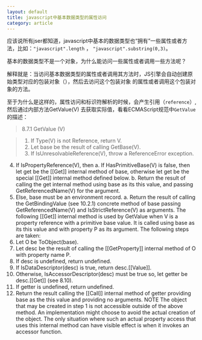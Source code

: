 ```yaml
---
layout: default
title: javascript中基本数据类型的属性访问
category: article
---
```


应该说所有jser都知道，javascript中基本的数据类型也“拥有”一些属性或者方法，比如：`"javascript".length` ，
`"javascript".substring(0,3)`。

基本的数据类型不是一个对象，为什么能访问一些属性或者调用一些方法呢？

解释就是：当访问基本数据类型的属性或者调用其方法时，JS引擎会自动创建原始类型对应的包装对象（），然后去访问这个包装对象
的属性或者调用这个包装对象的方法。

至于为什么是这样的，属性访问和标识符解析的时候，会产生引用（`reference`）,然后通过内部方法GetValue(V)
去获取实际值，看看ECMAScript规范中`GetValue`的描述：

>8.7.1 GetValue (V)

>1. If Type(V) is not Reference, return V.
>2. Let base be the result of calling GetBase(V).
>3. If IsUnresolvableReference(V), throw a ReferenceError exception.
4. If IsPropertyReference(V), then
a. If HasPrimitiveBase(V) is false, then let get be the [[Get]] internal method of base, otherwise let get be the special [[Get]] internal method defined below.
b. Return the result of calling the get internal method using base as its this value, and passing GetReferencedName(V) for the argument.
5. Else, base must be an environment record.
a. Return the result of calling the GetBindingValue (see 10.2.1) concrete method of base passing GetReferencedName(V) and IsStrictReference(V) as arguments.
The following [[Get]] internal method is used by GetValue when V is a property reference with a primitive base value. It is called using base as its this value and with property P as its argument. The following steps are taken:
1. Let O be ToObject(base).
2. Let desc be the result of calling the [[GetProperty]] internal method of O with property name P.
3. If desc is undefined, return undefined.
4. If IsDataDescriptor(desc) is true, return desc.[[Value]].
5. Otherwise, IsAccessorDescriptor(desc) must be true so, let getter be desc.[[Get]] (see 8.10).
6. If getter is undefined, return undefined.
7. Return the result calling the [[Call]] internal method of getter providing base as the this value and providing no arguments.
NOTE The object that may be created in step 1 is not accessible outside of the above method. An implementation might choose to avoid the actual creation of the object. The only situation where such an actual property access that uses this internal method can have visible effect is when it invokes an accessor function.

